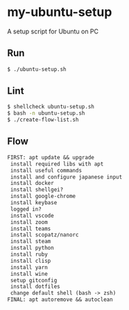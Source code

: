# my-ubuntu-setup

A setup script for Ubuntu on PC

## Run

```bash
$ ./ubuntu-setup.sh
```

## Lint

```bash
$ shellcheck ubuntu-setup.sh
$ bash -n ubuntu-setup.sh
$ ./create-flow-list.sh
```

## Flow

```txt
FIRST: apt update && upgrade
 install required libs with apt
 install useful commands
 install and configure japanese input
 install docker
 install shellgei?
 install google-chrome
 install keybase
 logged in?
 install vscode
 install zoom
 install teams
 install scopatz/nanorc
 install steam
 install python
 install ruby
 install clisp
 install yarn
 install wine
 setup gitconfig
 install dotfiles
 change default shell (bash -> zsh)
FINAL: apt autoremove && autoclean
```
